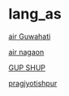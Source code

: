 # lang_as

[air Guwahati](https://air.pc.cdn.bitgravity.com/air/live/pbaudio133/playlist.m3u8?n=293e4efc68f1b228f16d)

[air nagaon](https://airhlspush.pc.cdn.bitgravity.com/httppush/hlspbaudio002/hlspbaudio002_Auto.m3u8?n=ff6b46e6996b456ec95c)

[GUP SHUP](https://internetradio.gupshupradio.com:8080/?type=mp3?n=05c6b5901931b25aa4f3)

[pragjyotishpur](https://air.pc.cdn.bitgravity.com/air/live/pbaudio237/playlist.m3u8?n=b1beda811d56c360f318)

